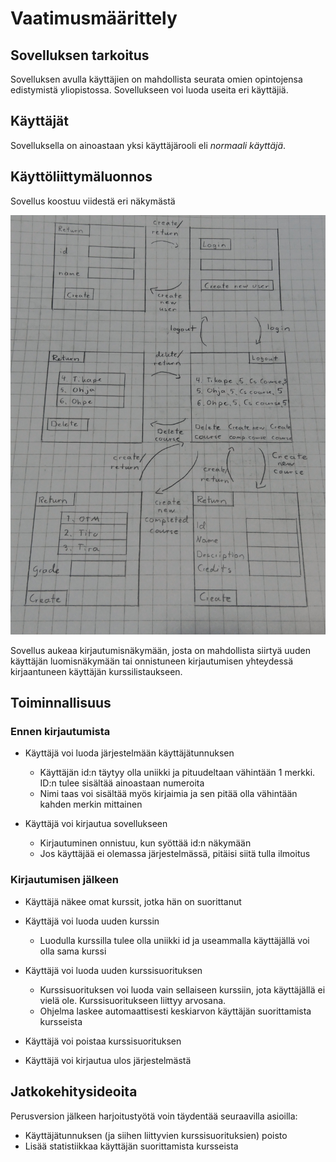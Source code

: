 # Vaatimusmäärittely

## Sovelluksen tarkoitus

Sovelluksen avulla käyttäjien on mahdollista seurata omien opintojensa edistymistä yliopistossa. Sovellukseen voi luoda useita eri käyttäjiä.

## Käyttäjät

Sovelluksella on ainoastaan yksi käyttäjärooli eli _normaali käyttäjä_.

## Käyttöliittymäluonnos

Sovellus koostuu viidestä eri näkymästä

![alt text](https://github.com/olgaviho/otm-harjoitustyo/blob/master/dokumentointi/Kuvat/uudeN%C3%A4kym%C3%A4t.JPG)

Sovellus aukeaa kirjautumisnäkymään, josta on mahdollista siirtyä uuden käyttäjän luomisnäkymään tai onnistuneen kirjautumisen yhteydessä kirjaantuneen käyttäjän kurssilistaukseen.

## Toiminnallisuus

### Ennen kirjautumista

- Käyttäjä voi luoda järjestelmään käyttäjätunnuksen
  - Käyttäjän id:n täytyy olla uniikki ja pituudeltaan vähintään 1 merkki. ID:n tulee sisältää ainoastaan numeroita
  - Nimi taas voi sisältää myös kirjaimia ja sen pitää olla vähintään kahden merkin mittainen

- Käyttäjä voi kirjautua sovellukseen
  - Kirjautuminen onnistuu, kun syöttää id:n näkymään
  - Jos käyttäjää ei olemassa järjestelmässä, pitäisi siitä tulla ilmoitus

### Kirjautumisen jälkeen

- Käyttäjä näkee omat kurssit, jotka hän on suorittanut

- Käyttäjä voi luoda uuden kurssin
  - Luodulla kurssilla tulee olla uniikki id ja useammalla käyttäjällä voi olla sama kurssi
  
- Käyttäjä voi luoda uuden kurssisuorituksen
  - Kurssisuorituksen voi luoda vain sellaiseen kurssiin, jota käyttäjällä ei vielä ole. Kurssisuoritukseen liittyy arvosana.
  - Ohjelma laskee automaattisesti keskiarvon käyttäjän suorittamista kursseista
  
- Käyttäjä voi poistaa kurssisuorituksen

- Käyttäjä voi kirjautua ulos järjestelmästä

## Jatkokehitysideoita

Perusversion jälkeen harjoitustyötä voin täydentää seuraavilla asioilla:

- Käyttäjätunnuksen (ja siihen liittyvien kurssisuorituksien) poisto
- Lisää statistiikkaa käyttäjän suorittamista kursseista 
